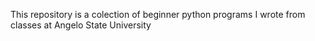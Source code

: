 This repository is a colection of beginner python programs I wrote from classes at Angelo State University
